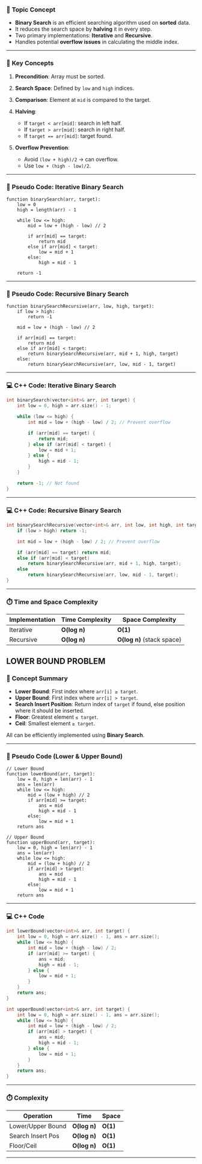 ### 📘 **Topic Concept**

* **Binary Search** is an efficient searching algorithm used on **sorted** data.
* It reduces the search space by **halving** it in every step.
* Two primary implementations: **Iterative** and **Recursive**.
* Handles potential **overflow issues** in calculating the middle index.

---

### 🧠 **Key Concepts**

1. **Precondition**: Array must be sorted.
2. **Search Space**: Defined by `low` and `high` indices.
3. **Comparison**: Element at `mid` is compared to the target.
4. **Halving**:

   * If `target < arr[mid]`: search in left half.
   * If `target > arr[mid]`: search in right half.
   * If `target == arr[mid]`: target found.
5. **Overflow Prevention**:

   * Avoid `(low + high)/2` → can overflow.
   * Use `low + (high - low)/2`.

---

### 🧾 **Pseudo Code: Iterative Binary Search**

```
function binarySearch(arr, target):
    low = 0
    high = length(arr) - 1

    while low <= high:
        mid = low + (high - low) // 2

        if arr[mid] == target:
            return mid
        else if arr[mid] < target:
            low = mid + 1
        else:
            high = mid - 1

    return -1
```

---

### 🧾 **Pseudo Code: Recursive Binary Search**

```
function binarySearchRecursive(arr, low, high, target):
    if low > high:
        return -1

    mid = low + (high - low) // 2

    if arr[mid] == target:
        return mid
    else if arr[mid] < target:
        return binarySearchRecursive(arr, mid + 1, high, target)
    else:
        return binarySearchRecursive(arr, low, mid - 1, target)
```

---

### 💻 **C++ Code: Iterative Binary Search**

```cpp
int binarySearch(vector<int>& arr, int target) {
    int low = 0, high = arr.size() - 1;

    while (low <= high) {
        int mid = low + (high - low) / 2; // Prevent overflow

        if (arr[mid] == target) {
            return mid;
        } else if (arr[mid] < target) {
            low = mid + 1;
        } else {
            high = mid - 1;
        }
    }

    return -1; // Not found
}
```

---

### 💻 **C++ Code: Recursive Binary Search**

```cpp
int binarySearchRecursive(vector<int>& arr, int low, int high, int target) {
    if (low > high) return -1;

    int mid = low + (high - low) / 2; // Prevent overflow

    if (arr[mid] == target) return mid;
    else if (arr[mid] < target)
        return binarySearchRecursive(arr, mid + 1, high, target);
    else
        return binarySearchRecursive(arr, low, mid - 1, target);
}
```

---

### ⏱️ **Time and Space Complexity**

| Implementation | Time Complexity | Space Complexity           |
| -------------- | --------------- | -------------------------- |
| Iterative      | **O(log n)**    | **O(1)**                   |
| Recursive      | **O(log n)**    | **O(log n)** (stack space) |


## LOWER BOUND PROBLEM
### 📘 **Concept Summary**

* **Lower Bound**: First index where `arr[i] ≥ target`.
* **Upper Bound**: First index where `arr[i] > target`.
* **Search Insert Position**: Return index of `target` if found, else position where it should be inserted.
* **Floor**: Greatest element `≤ target`.
* **Ceil**: Smallest element `≥ target`.

All can be efficiently implemented using **Binary Search**.

---

### 🧾 **Pseudo Code (Lower & Upper Bound)**

```
// Lower Bound
function lowerBound(arr, target):
    low = 0, high = len(arr) - 1
    ans = len(arr)
    while low <= high:
        mid = (low + high) // 2
        if arr[mid] >= target:
            ans = mid
            high = mid - 1
        else:
            low = mid + 1
    return ans

// Upper Bound
function upperBound(arr, target):
    low = 0, high = len(arr) - 1
    ans = len(arr)
    while low <= high:
        mid = (low + high) // 2
        if arr[mid] > target:
            ans = mid
            high = mid - 1
        else:
            low = mid + 1
    return ans
```

---

### 💻 **C++ Code**

```cpp
int lowerBound(vector<int>& arr, int target) {
    int low = 0, high = arr.size() - 1, ans = arr.size();
    while (low <= high) {
        int mid = low + (high - low) / 2;
        if (arr[mid] >= target) {
            ans = mid;
            high = mid - 1;
        } else {
            low = mid + 1;
        }
    }
    return ans;
}

int upperBound(vector<int>& arr, int target) {
    int low = 0, high = arr.size() - 1, ans = arr.size();
    while (low <= high) {
        int mid = low + (high - low) / 2;
        if (arr[mid] > target) {
            ans = mid;
            high = mid - 1;
        } else {
            low = mid + 1;
        }
    }
    return ans;
}
```

---

### ⏱️ **Complexity**

| Operation         | Time         | Space    |
| ----------------- | ------------ | -------- |
| Lower/Upper Bound | **O(log n)** | **O(1)** |
| Search Insert Pos | **O(log n)** | **O(1)** |
| Floor/Ceil        | **O(log n)** | **O(1)** |

---
